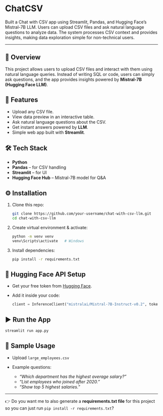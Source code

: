 # ChatCSV
Built a Chat with CSV app using Streamlit, Pandas, and Hugging Face’s Mistral-7B LLM. Users can upload CSV files and ask natural language questions to analyze data. The system processes CSV context and provides insights, making data exploration simple for non-technical users.


---



## 📌 Overview

This project allows users to upload CSV files and interact with them using natural language queries. Instead of writing SQL or code, users can simply ask questions, and the app provides insights powered by **Mistral-7B (Hugging Face LLM)**.

## 🚀 Features

* Upload any CSV file.
* View data preview in an interactive table.
* Ask natural language questions about the CSV.
* Get instant answers powered by **LLM**.
* Simple web app built with **Streamlit**.

## 🛠️ Tech Stack

* **Python**
* **Pandas** – for CSV handling
* **Streamlit** – for UI
* **Hugging Face Hub** – Mistral-7B model for Q\&A

## ⚙️ Installation

1. Clone this repo:

   ```bash
   git clone https://github.com/your-username/chat-with-csv-llm.git
   cd chat-with-csv-llm
   ```
2. Create virtual environment & activate:

   ```bash
   python -m venv venv
   venv\Scripts\activate   # Windows
   ```
3. Install dependencies:

   ```bash
   pip install -r requirements.txt
   ```

## 🔑 Hugging Face API Setup

* Get your free token from [Hugging Face](https://huggingface.co/settings/tokens).
* Add it inside your code:

  ```python
  client = InferenceClient("mistralai/Mistral-7B-Instruct-v0.2", token="your_hf_token")
  ```

## ▶️ Run the App

```bash
streamlit run app.py
```

## 📂 Sample Usage

* Upload `large_employees.csv`
* Example questions:

  * *“Which department has the highest average salary?”*
  * *“List employees who joined after 2020.”*
  * *“Show top 5 highest salaries.”*

---

👉 Do you want me to also generate a **requirements.txt file** for this project so you can just run `pip install -r requirements.txt`?
